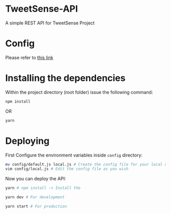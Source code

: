 # TweetSense-API
A simple REST API for TweetSense Project

# Config
Please refer to [this link](https://github.com/lorenwest/node-config/wiki/Configuration-Files)

# Installing the dependencies
Within the project directory (root folder) issue the following command:
```bash
npm install
```
 OR
```bash
yarn
``` 

# Deploying
First Configure the environment variables inside `config` directory:
```bash
mv config/default.js local.js # Create the config file for your local deployment
vim config/local.js # Edit the config file as you wish
```
Now you can deploy the API:
```bash
yarn # npm install -> Install the 

yarn dev # For development

yarn start # For production
```
